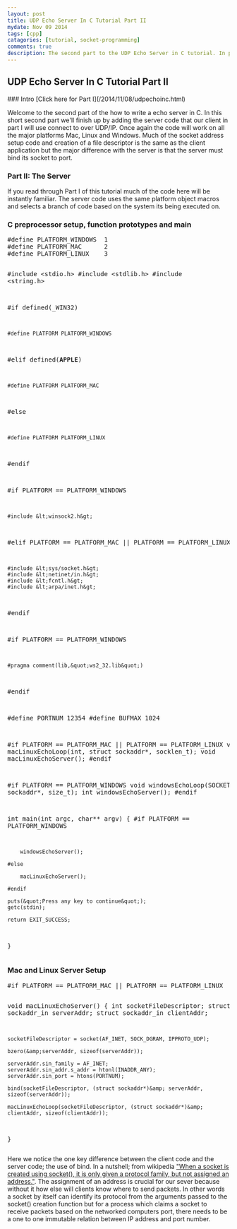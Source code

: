 ```yaml
---
layout: post
title: UDP Echo Server In C Tutorial Part II
mydate: Nov 09 2014
tags: [cpp]
catagories: [tutorial, socket-programming]
comments: true 
description: The second part to the UDP Echo Server in C tutorial. In part II we add the server component of the code base and together with the client code from part I we'll have a functioning application.
---
```

## UDP Echo Server In C Tutorial Part II

<div class="post-content" markdown="1">
### Intro
[Click here for Part I](/2014/11/08/udpechoinc.html)

Welcome to the second part of the how to write a echo server in C. In this short second part we'll finish up by adding the server code that our client in part I will use connect to over UDP/IP. Once again the code will work on all the major platforms Mac, Linux and Windows. Much of the socket address setup code and creation of a file descriptor is the same as the client application but the major difference with the server is that the server must bind its socket to port.
</div>

### Part II: The Server

<div class="post-content" markdown="1">

If you read through Part I of this tutorial much of the code here will be instantly familiar. The server code uses the same platform object macros and selects a branch of code based on the system its being executed on.

### C preprocessor setup, function prototypes and main

<div class="gcp" markdown="0"> <pre class="prettyprint">
#define PLATFORM_WINDOWS  1
#define PLATFORM_MAC      2
#define PLATFORM_LINUX    3

#include &lt;stdio.h&gt;
#include &lt;stdlib.h&gt;
#include &lt;string.h&gt;

#if defined(_WIN32)

	#define PLATFORM PLATFORM_WINDOWS

#elif defined(__APPLE__)

	#define PLATFORM PLATFORM_MAC

#else

	#define PLATFORM PLATFORM_LINUX

#endif

#if PLATFORM == PLATFORM_WINDOWS

	#include &lt;winsock2.h&gt;

#elif PLATFORM == PLATFORM_MAC || PLATFORM == PLATFORM_LINUX

	#include &lt;sys/socket.h&gt;
	#include &lt;netinet/in.h&gt;
	#include &lt;fcntl.h&gt;
	#include &lt;arpa/inet.h&gt;

#endif

#if PLATFORM == PLATFORM_WINDOWS

	#pragma comment(lib,&quot;ws2_32.lib&quot;)

#endif

#define PORTNUM 12354
#define BUFMAX 1024

#if PLATFORM == PLATFORM_MAC || PLATFORM == PLATFORM_LINUX
	void macLinuxEchoLoop(int, struct sockaddr*, socklen_t);
	void macLinuxEchoServer();
#endif

#if PLATFORM == PLATFORM_WINDOWS
	void windowsEchoLoop(SOCKET, sockaddr*, size_t);
	int windowsEchoServer();
#endif

int main(int argc, char** argv)
{
	#if PLATFORM == PLATFORM_WINDOWS

		windowsEchoServer();

	#else

		macLinuxEchoServer();

	#endif

	puts(&quot;Press any key to continue&quot;);
	getc(stdin);

	return EXIT_SUCCESS;
}
</pre></div>

### Mac and Linux Server Setup

<div class="gcp" markdown="0"> <pre class="prettyprint">
#if PLATFORM == PLATFORM_MAC || PLATFORM == PLATFORM_LINUX

void macLinuxEchoServer()
{
	int socketFileDescriptor;
	struct sockaddr_in serverAddr;
	struct sockaddr_in clientAddr;

	socketFileDescriptor = socket(AF_INET, SOCK_DGRAM, IPPROTO_UDP);

	bzero(&amp;serverAddr, sizeof(serverAddr));

	serverAddr.sin_family = AF_INET;
	serverAddr.sin_addr.s_addr = htonl(INADDR_ANY);
	serverAddr.sin_port = htons(PORTNUM);

	bind(socketFileDescriptor, (struct sockaddr*)&amp; serverAddr, sizeof(serverAddr));

	macLinuxEchoLoop(socketFileDescriptor, (struct sockaddr*)&amp; clientAddr, sizeof(clientAddr));
}
</pre></div>

Here we notice the one key difference between the client code and the server code; the use of bind. In a nutshell; from wikipedia ["When a socket is created using socket(), it is only given a protocol family, but not assigned an address."](http://en.wikipedia.org/wiki/Berkeley_sockets#bind.28.29). The assignment of an address is crucial for our sever because without it how else will clients know where to send packets. In other words a socket by itself can identify its protocol from the arguments passed to the socket() creation function but for a process which claims a socket to receive packets based on the networked computers port, there needs to be a one to one immutable relation between IP address and port number.
</div>
